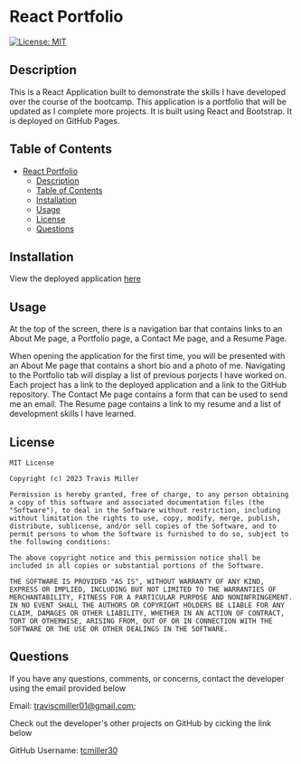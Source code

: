 # React Portfolio
[![License: MIT](https://img.shields.io/badge/License-MIT-yellow.svg)](https://opensource.org/licenses/MIT)

## Description

This is a React Application built to demonstrate the skills I have developed over the course of the bootcamp. This application is a portfolio that will be updated as I complete more projects. It is built using React and Bootstrap. It is deployed on GitHub Pages. 

## Table of Contents

- [React Portfolio](#react-portfolio)
  - [Description](#description)
  - [Table of Contents](#table-of-contents)
  - [Installation](#installation)
  - [Usage](#usage)
  - [License](#license)
  - [Questions](#questions)

## Installation

View the deployed application [here](https://tcmiller30.github.io/react-portfolio/)

## Usage

At the top of the screen, there is a navigation bar that contains links to an About Me page, a Portfolio page, a Contact Me page, and a Resume Page.

When opening the application for the first time, you will be presented with an About Me page that contains a short bio and a photo of me. Navigating to the Portfolio tab will display a list of previous porjects I have worked on. Each project has a link to the deployed application and a link to the GitHub repository. The Contact Me page contains a form that can be used to send me an email. The Resume page contains a link to my resume and a list of development skills I have learned.


## License

    MIT License

    Copyright (c) 2023 Travis Miller

    Permission is hereby granted, free of charge, to any person obtaining a copy of this software and associated documentation files (the "Software"), to deal in the Software without restriction, including without limitation the rights to use, copy, modify, merge, publish, distribute, sublicense, and/or sell copies of the Software, and to permit persons to whom the Software is furnished to do so, subject to the following conditions:

    The above copyright notice and this permission notice shall be included in all copies or substantial portions of the Software.

    THE SOFTWARE IS PROVIDED "AS IS", WITHOUT WARRANTY OF ANY KIND, EXPRESS OR IMPLIED, INCLUDING BUT NOT LIMITED TO THE WARRANTIES OF MERCHANTABILITY, FITNESS FOR A PARTICULAR PURPOSE AND NONINFRINGEMENT. IN NO EVENT SHALL THE AUTHORS OR COPYRIGHT HOLDERS BE LIABLE FOR ANY CLAIM, DAMAGES OR OTHER LIABILITY, WHETHER IN AN ACTION OF CONTRACT, TORT OR OTHERWISE, ARISING FROM, OUT OF OR IN CONNECTION WITH THE SOFTWARE OR THE USE OR OTHER DEALINGS IN THE SOFTWARE.


## Questions

If you have any questions, comments, or concerns, contact the developer using the email provided below

Email: [traviscmiller01@gmail.com](mailto:traviscmiller01@gmail.com);

Check out the developer's other projects on GitHub by cicking the link below

GitHub Username: [tcmiller30](https://github.com/tcmiller30)
